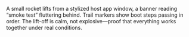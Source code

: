 A small rocket lifts from a stylized host app window, a banner reading “smoke test” fluttering behind. Trail markers show boot steps passing in order. The lift-off is calm, not explosive—proof that everything works together under real conditions.
